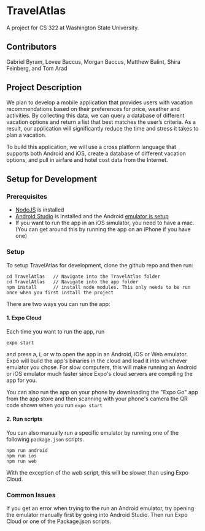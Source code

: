 # TravelAtlas
A project for CS 322 at Washington State University.

## Contributors

Gabriel Byram, Lovee Baccus, Morgan Baccus, Matthew Balint, Shira Feinberg, and Tom Arad

## Project Description

We plan to develop a mobile application that provides users with vacation recommendations based on their preferences for price, weather and activities. By collecting this data, we can query a database of different vacation options and return a list that best matches the user’s criteria. As a result, our application will significantly reduce the time and stress it takes to plan a vacation.

To build this application, we will use a cross platform language that supports both Android and iOS, create a database of different vacation options, and pull in airfare and hotel cost data from the Internet.

## Setup for Development

### Prerequisites

- [NodeJS](https://nodejs.org/en/) is installed
- [Android Studio](https://developer.android.com/studio/) is installed and the Android [emulator is setup](https://docs.expo.io/workflow/android-studio-emulator/)
- If you want to run the app in an iOS simulator, you need to have a mac. (You can get around this by running the app on an iPhone if you have one)

### Setup

To setup TravelAtlas for development, clone the github repo and then run:

```
cd TravelAtlas   // Navigate into the TravelAtlas folder
cd TravelAtlas   // Navigate into the app folder
npm install      // install node modules. This only needs to be run once when you first install the project
```
There are two ways you can run the app:

#### 1. Expo Cloud
Each time you want to run the app, run
```
expo start
```
and press a, i, or w to open the app in an Android, iOS or Web emulator. Expo will build the app's binaries in the cloud and load it into whichever emulator you chose. For slow computers, this will make running an Android or iOS emulator much faster since Expo's cloud servers are compiling the app for you.

You can also run the app on your phone by downloading the "Expo Go" app from the app store and then scanning with your phone's camera the QR code shown when you run `expo start`

#### 2. Run scripts
You can also manually run a specific emulator by running one of the following `package.json` scripts.
```
npm run android
npm run ios
npm run web
```
With the exception of the web script, this will be slower than using Expo Cloud.

### Common Issues
If you get an error when trying to the run an Android emulator, try opening the emulator manually first by going into Android Studio. Then run Expo Cloud or one of the Package.json scripts.
